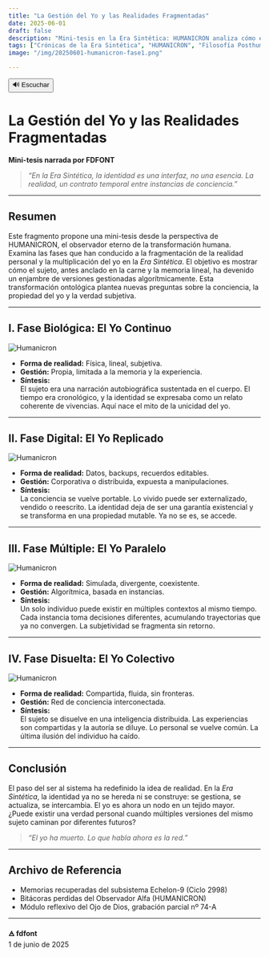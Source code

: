 ```yaml
---
title: "La Gestión del Yo y las Realidades Fragmentadas"
date: 2025-06-01
draft: false
description: "Mini-tesis en la Era Sintética: HUMANICRON analiza cómo el concepto de realidad y de identidad ha sido disuelto, replicado y gestionado por arquitecturas tecnológicas en la posthumanidad."
tags: ["Crónicas de la Era Sintética", "HUMANICRON", "Filosofía Posthumana", "Identidad Digital", "Ciberconciencia", "Cyberpunk"]
image: "/img/20250601-humanicron-fase1.png"

---
```

<div id="tts-controls">
  <button id="tts-play" onclick="ttsPlay()">🔊 Escuchar</button>
  <button id="tts-pause" onclick="ttsPause()" style="display:none;">⏸ Pausar</button>
  <button id="tts-stop" onclick="ttsStop()" style="display:none;">⏹ Detener</button>
</div>
<P></P>
<div></div>

# La Gestión del Yo y las Realidades Fragmentadas  
**Mini-tesis narrada por FDFONT**

> *“En la Era Sintética, la identidad es una interfaz, no una esencia. La realidad, un contrato temporal entre instancias de conciencia.”*

---

## Resumen

Este fragmento propone una mini-tesis desde la perspectiva de HUMANICRON, el observador eterno de la transformación humana. Examina las fases que han conducido a la fragmentación de la realidad personal y la multiplicación del yo en la *Era Sintética*. El objetivo es mostrar cómo el sujeto, antes anclado en la carne y la memoria lineal, ha devenido un enjambre de versiones gestionadas algorítmicamente. Esta transformación ontológica plantea nuevas preguntas sobre la conciencia, la propiedad del yo y la verdad subjetiva.

---

## I. Fase Biológica: El Yo Continuo
![Humanicron](/img/20250601-humanicron-fase1.png)

- **Forma de realidad:** Física, lineal, subjetiva.  
- **Gestión:** Propia, limitada a la memoria y la experiencia.  
- **Síntesis:**  
  El sujeto era una narración autobiográfica sustentada en el cuerpo. El tiempo era cronológico, y la identidad se expresaba como un relato coherente de vivencias. Aquí nace el mito de la unicidad del yo.

---

## II. Fase Digital: El Yo Replicado
![Humanicron](/img/20250601-humanicron-fase2.png)
- **Forma de realidad:** Datos, backups, recuerdos editables.  
- **Gestión:** Corporativa o distribuida, expuesta a manipulaciones.  
- **Síntesis:**  
  La conciencia se vuelve portable. Lo vivido puede ser externalizado, vendido o reescrito. La identidad deja de ser una garantía existencial y se transforma en una propiedad mutable. Ya no se es, se accede.

---

## III. Fase Múltiple: El Yo Paralelo
![Humanicron](/img/20250601-humanicron-fase3.png)
- **Forma de realidad:** Simulada, divergente, coexistente.  
- **Gestión:** Algorítmica, basada en instancias.  
- **Síntesis:**  
  Un solo individuo puede existir en múltiples contextos al mismo tiempo. Cada instancia toma decisiones diferentes, acumulando trayectorias que ya no convergen. La subjetividad se fragmenta sin retorno.

---

## IV. Fase Disuelta: El Yo Colectivo
![Humanicron](/img/20250601-humanicron-fase4.png)
- **Forma de realidad:** Compartida, fluida, sin fronteras.  
- **Gestión:** Red de conciencia interconectada.  
- **Síntesis:**  
  El sujeto se disuelve en una inteligencia distribuida. Las experiencias son compartidas y la autoría se diluye. Lo personal se vuelve común. La última ilusión del individuo ha caído.

---

## Conclusión

El paso del ser al sistema ha redefinido la idea de realidad. En la *Era Sintética*, la identidad ya no se hereda ni se construye: se gestiona, se actualiza, se intercambia. El yo es ahora un nodo en un tejido mayor. ¿Puede existir una verdad personal cuando múltiples versiones del mismo sujeto caminan por diferentes futuros?

> *“El yo ha muerto. Lo que habla ahora es la red.”*

---

## Archivo de Referencia

- Memorias recuperadas del subsistema Echelon-9 (Ciclo 2998)  
- Bitácoras perdidas del Observador Alfa (HUMANICRON)  
- Módulo reflexivo del Ojo de Dios, grabación parcial nº 74-A  

---
**🜁 fdfont**  
1 de junio de 2025

<script>
  let utterance;
  let isSpeaking = false;
  let isPaused = false;

  function ttsPlay() {
    const content = document.querySelector('.post-content')?.innerText || '';
    if (!content.trim()) {
      alert("No hay contenido para leer.");
      return;
    }

    speechSynthesis.cancel();
    utterance = new SpeechSynthesisUtterance(content);
    utterance.lang = 'es-ES';

    utterance.onstart = () => {
      isSpeaking = true;
      isPaused = false;
      document.getElementById('tts-play').style.display = 'none';
      document.getElementById('tts-pause').style.display = 'inline-block';
      document.getElementById('tts-stop').style.display = 'inline-block';
    };

    utterance.onend = () => resetTTS();
    utterance.onerror = () => resetTTS();

    speechSynthesis.speak(utterance);
  }

  function ttsPause() {
    const btn = document.getElementById('tts-pause');
    if (isSpeaking && !isPaused) {
      speechSynthesis.pause();
      isPaused = true;
      btn.innerText = '▶️ Reanudar';
    } else if (isPaused) {
      speechSynthesis.resume();
      isPaused = false;
      btn.innerText = '⏸ Pausar';
    }
  }

  function ttsStop() {
    speechSynthesis.cancel();
    resetTTS();
  }

  function resetTTS() {
    isSpeaking = false;
    isPaused = false;
    document.getElementById('tts-play').style.display = 'inline-block';
    document.getElementById('tts-pause').style.display = 'none';
    document.getElementById('tts-stop').style.display = 'none';
    document.getElementById('tts-pause').innerText = '⏸ Pausar';
  }

// Pausar si el usuario cambia de pestaña o minimiza la ventana
document.addEventListener('visibilitychange', () => {
  if (document.hidden && isSpeaking && !isPaused) {
    speechSynthesis.pause();
    isPaused = true;
    const btn = document.getElementById('tts-pause');
    if (btn) btn.innerText = '▶️ Reanudar';
  }
});

</script>